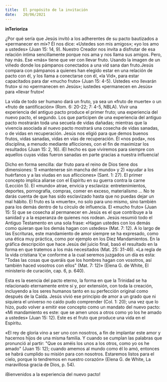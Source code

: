 ```yaml
---
title:  El propósito de la invitación
date:   20/06/2021
---
```


**inTerioriza**

¿Por qué sería que Jesús invitó a los adherentes de su pacto bautizados a «permanecer en mí»? Él nos dice: «Ustedes son mis amigos»; «yo los amo a ustedes» {Juan 15: 14, 9). Nuestro Creador nos invita a disfrutar de esa relación íntima sencillamente porque nos ama y nos llama sus amigos. Pero, hay más. Ese «más» tiene que ver con llevar fruto. Usando la imagen de un viñedo donde los pámpanos conectados a una vid sana dan fruto.Jesús compara con pámpanos a quienes han elegido estar en una relación de pacto con él, y los llama a conectarse con él, «la Vid», para estar capacitados para dar «mucho fruto» {Juan 15: 4-5). Ustedes «no llevarán fruto» si no «permanecen en Jesús»; iustedes «permanecen en Jesús» para «llevar fruto»!

La vida de todo ser humano dará un fruto, ya sea un «fruto de muerte» o un «fruto de santificación» (Rom. 6: 20-22; 7: 4-5, NBLA). Vivir una experiencia del antiguo pacto produce el primer fruto; una experiencia del nuevo pacto, el segundo. Los que participen de una experiencia del antiguo pacto mostrarán toda una secuela de vidas dañadas; mientras que la vivencia asociada al nuevo pacto mostrará una cosecha de vidas sanadas, o de vidas en recuperación. Jesús nos eligió para que demos buenos frutos, vidas sanadas, vidas en vías de recuperación. Él «nos poda», nos disciplina, a menudo mediante aflicciones, con el fin de maximizar los resultados {Juan 15: 2, 16). iEI hecho es que viviremos para siempre con aquellos cuyas vidas fueron sanadas en parte gracias a nuestra influencia!

Dicho en forma sencilla: dar fruto para el reino de Dios tiene dos dimensiones: 1) «mantenerse sin mancha del mundo» y 2) «ayudar a los huérfanos y a las viudas en sus aflicciones» (Sant. 1: 27). El primer concepto implica aliarse con el Espíritu en su guerra contra la carne (Lección 5). El «mundo» atrae, envicia y esclaviza: entretenimientos, deportes, pornografía, compras, comer en exceso, materialismo ... No te darás cuenta de que has sido esclavizado hasta que no puedas dejar un mal hábito. El fruto es la «muerte», no solo para uno mismo, sino también para los demás dentro de tu círculo de influencia. El «mucho fruto» {Juan 15: 5) que se cosecha al permanecer en Jesús es el que contribuye a la sanidad y a la esperanza de quienes nos rodean. Jesús resumió todo el Antiguo Testamento en una sola frase: «Hagan ustedes con los demás como quieran que los demás hagan con ustedes» (Mat. 7: 12). A lo largo de las Escrituras, este mandamiento de amor siempre se ha expresado, como una ética muy práctica, como por ejemplo en los Diez Mandamientos. En la gráfica descripción que hace Jesús del juicio final, basó el resultado en la forma en que tratemos a los más necesitados (Mat. 25: 31-46). «La regla de la vida cristiana V,w conforme a la cual seremos juzgados un día es esta: "Todas las cosas que queráis que los hombres hagan con vosotros, así también haced vosotros con ellos" (Mat. 7: 12)» (Elena G. de White, El ministerio de curación, cap. 6, p. 640).

Esta es la esencia del pacto eterno, la forma en que la Trinidad se ha relacionado eternamente entre sí y, por extensión, con toda la creación, incluyendo a los seres humanos tanto en su perfección original como después de la Caída. Jesús vivió ese principio de amor a un grado que ni siquiera el universo no caído pudo comprender (Col. 1: 20); una vez que lo hizo, pudo volver a emitir ese concepto como un mandato del nuevo pacto: «Mi mandamiento es este: que se amen unos a otros como yo los he amado a ustedes» (Juan 15: 12). Este es el fruto que produce una vida en el Espíritu.

«El rey de gloria vino a ser uno con nosotros, a fin de implantar este amor y hacernos hijos de una misma familia. Y cuando se cumplan las palabras que pronunció al partir: "Que os améis los unos a los otros, como yo os he amado" (Juan 15: 12); cuando amemos al mundo como él lo amó, entonces se habrá cumplido su misión para con nosotros. Estaremos listos para el cielo, porque lo tendremos en nuestro corazón» (Elena G. de White, La maravillosa gracia de Dios, p. 54).

iBienvenidos a la experiencia del nuevo pacto!
